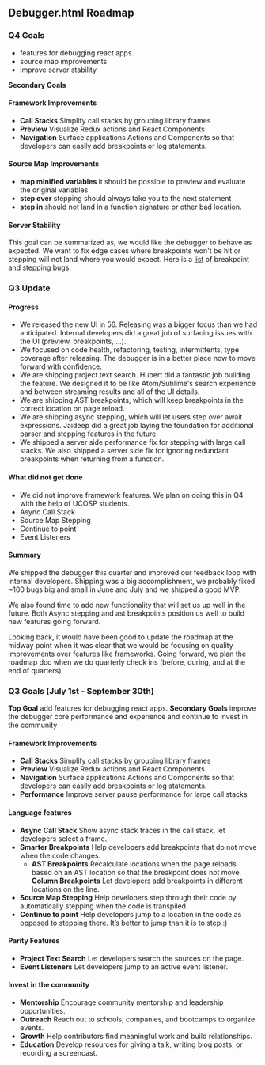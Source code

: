 ## Debugger.html Roadmap

### Q4 Goals

* features for debugging react apps.
* source map improvements
* improve server stability

**Secondary Goals**

#### Framework Improvements

* **Call Stacks** Simplify call stacks by grouping library frames
* **Preview**  Visualize Redux actions and React Components
* **Navigation** Surface applications Actions and Components so that developers can easily add breakpoints or log statements.

#### Source Map Improvements

* **map minified variables** it should be possible to preview and evaluate the original variables
* **step over** stepping should always take you to the next statement
* **step in** should not land in a function signature or other bad location.

#### Server Stability

This goal can be summarized as, we would like the debugger to behave as expected. We want to fix edge cases where breakpoints won't be hit or stepping will not land where you would expect. Here is a [list][bpbugs] of breakpoint and stepping bugs.

### Q3 Update

#### Progress

* We released the new UI in 56. Releasing was a bigger focus than we had anticipated. Internal developers did a great job of surfacing issues with the UI (preview, breakpoints, ...).
* We focused on code health, refactoring, testing, intermittents, type coverage after releasing. The debugger is in a better place now to move forward with confidence.
* We are shipping project text search. Hubert did a fantastic job building the feature. We designed it to be like Atom/Sublime's search experience and between streaming results and all of the UI details.
* We are shipping AST breakpoints, which will keep breakpoints in the correct location on page reload.
* We are shipping async stepping, which will let users step over await expressions. Jaideep did a great job laying the foundation for additional parser and stepping features in the future.
* We shipped a server side performance fix for stepping with large call stacks. We also shipped a server side fix for ignoring redundant breakpoints when returning from a function.

#### What did not get done

* We did not improve framework features. We plan on doing this in Q4 with the help of UCOSP students.
* Async Call Stack
* Source Map Stepping
* Continue to point
* Event Listeners

#### Summary

We shipped the debugger this quarter and improved our feedback loop with internal developers.
Shipping was a big accomplishment, we probably fixed ~100 bugs big and small in June and July and we
shipped a good MVP.

We also found time to add new functionality that will set us up well in the future. Both Async stepping and ast breakpoints position us well to build new features going forward.

Looking back, it would have been good to update the roadmap at the midway point when it was
clear that we would be focusing on quality improvements over features like frameworks. Going forward,
we plan the roadmap doc when we do quarterly check ins (before, during, and at the end of quarters).



### Q3 Goals (July 1st - September 30th)

**Top Goal**  add features for debugging react apps.
**Secondary Goals** improve the debugger core performance and experience and continue to invest in the community

#### Framework Improvements

* **Call Stacks** Simplify call stacks by grouping library frames
* **Preview**  Visualize Redux actions and React Components
* **Navigation** Surface applications Actions and Components so that developers can easily add breakpoints or log statements.
* **Performance** Improve server pause performance for large call stacks

#### Language features

* **Async Call Stack** Show async stack traces in the call stack, let developers select a frame.
* **Smarter Breakpoints** Help developers add breakpoints that do not move when the code changes.
	* **AST Breakpoints** Recalculate locations when the page reloads based on an AST location so that the breakpoint does not move. **Column Breakpoints** Let developers add breakpoints in different locations on the line.
* **Source Map Stepping** Help developers step through their code by automatically stepping when the code is transpiled.
* **Continue to point** Help developers jump to a location in the code as opposed to stepping there. It’s better to jump than it is to step :)

#### Parity Features

* **Project Text Search** Let developers search the sources on the page.
* **Event Listeners** Let developers jump to an active event listener.

#### Invest in the community

* **Mentorship** Encourage community mentorship and leadership opportunities.
* **Outreach** Reach out to schools, companies, and bootcamps to organize events.
* **Growth** Help contributors find meaningful work and build relationships.
* **Education** Develop resources for giving a talk, writing blog posts, or recording a screencast.


[bpbugs]: https://docs.google.com/spreadsheets/d/1BES8bxJBf2GGHpQ4rZ68kOfFwZl5NJC8zqFRMKZ3iXE/edit?usp=sharing
